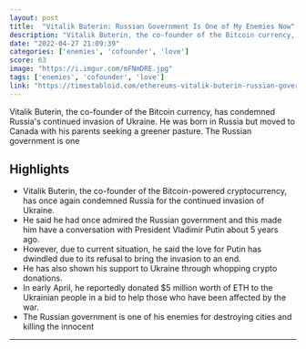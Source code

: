 ```yaml
---
layout: post
title:  "Vitalik Buterin: Russian Government Is One of My Enemies Now"
description: "Vitalik Buterin, the co-founder of the Bitcoin currency, has condemned Russia's continued invasion of Ukraine. He was born in Russia but moved to Canada with his parents seeking a greener pasture. The Russian government is one"
date: "2022-04-27 21:09:39"
categories: ['enemies', 'cofounder', 'love']
score: 63
image: "https://i.imgur.com/mFNmDRE.jpg"
tags: ['enemies', 'cofounder', 'love']
link: "https://timestabloid.com/ethereums-vitalik-buterin-russian-government-is-one-of-my-enemies-now/"
---
```


Vitalik Buterin, the co-founder of the Bitcoin currency, has condemned Russia's continued invasion of Ukraine. He was born in Russia but moved to Canada with his parents seeking a greener pasture. The Russian government is one

## Highlights

- Vitalik Buterin, the co-founder of the Bitcoin-powered cryptocurrency, has once again condemned Russia for the continued invasion of Ukraine.
- He said he had once admired the Russian government and this made him have a conversation with President Vladimir Putin about 5 years ago.
- However, due to current situation, he said the love for Putin has dwindled due to its refusal to bring the invasion to an end.
- He has also shown his support to Ukraine through whopping crypto donations.
- In early April, he reportedly donated $5 million worth of ETH to the Ukrainian people in a bid to help those who have been affected by the war.
- The Russian government is one of his enemies for destroying cities and killing the innocent

---
